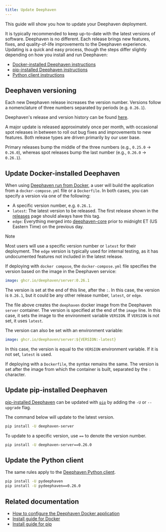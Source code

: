 ```yaml
---
title: Update Deephaven
---
```


This guide will show you how to update your Deephaven deployment.

It is typically recommended to keep up-to-date with the latest versions of software. Deephaven is no different. Each release brings new features, fixes, and quality-of-life improvements to the Deephaven experience. Updating is a quick and easy process, though the steps differ slightly depending on how you install and run Deephaven:

- [Docker-installed Deephaven instructions](#update-docker-installed-deephaven)
- [pip-installed Deephaven instructions](#update-pip-installed-deephaven)
- [Python client instructions](#update-the-python-client)

## Deephaven versioning

Each new Deephaven release increases the version number. Versions follow a nomenclature of three numbers separated by periods (e.g. `0.26.1`).

Deephaven's release and version history can be found [here](https://github.com/deephaven/deephaven-core/releases).

A major update is released approximately once per month, with occasional spot releases in between to roll out bug fixes and improvements to new features. Both release types are driven primarily by our user base.

Primary releases bump the middle of the three numbers (e.g., `0.25.0` -> `0.26.0`), whereas spot releases bump the last number (e.g., `0.26.0` -> `0.26.1`).

## Update Docker-installed Deephaven

When using [Deephaven run from Docker](../../getting-started/docker-install.md), a user will build the application from a `docker-compose.yml` file or a `Dockerfile`. In both cases, you can specify a version via one of the following:

- A specific version number, e.g. `0.26.1`.
- `latest`: The latest version to be released. The first release shown in the [releases](https://github.com/deephaven/deephaven-core/releases) page should always have this tag.
- `edge`: Everything merged into [deephaven-core](https://github.com/deephaven/deephaven-core) prior to midnight ET (US Eastern Time) on the previous day.

> [!NOTE]
> Most users will use a specific version number or `latest` for their deployment. The `edge` version is typically used for internal testing, as it has undocumented features not included in the latest release.

If deploying with `docker compose`, the `docker-compose.yml` file specifies the version based on the image in the Deephaven service:

```yaml
image: ghcr.io/deephaven/server:0.26.1
```

The version is set at the end of this line, after the `:`. In this case, the version is `0.26.1`, but it could be any other release number, `latest`, or `edge`.

The file above creates the `deephaven` docker image from the Deephaven `server` container. The version is specified at the end of the `image` line. In this case, it sets the image to the environment variable `VERSION`. If `VERSION` is not set, it uses `latest`.

The version can also be set with an environment variable:

```yaml
image: ghcr.io/deephaven/server:${VERSION:-latest}
```

In this case, the version is equal to the `VERSION` environment variable. If it is not set, `latest` is used.

If deploying with a `Dockerfile`, the syntax remains the same. The version is set after the image from which the container is built, separated by the `:` character.

## Update pip-installed Deephaven

[pip-installed Deephaven](../../getting-started/pip-install.md) can be updated with [`pip`](https://packaging.python.org/en/latest/tutorials/installing-packages/) by adding the `-U` or `--upgrade` flag.

The command below will update to the latest version.

```bash
pip install -U deephaven-server
```

To update to a specific version, use `==` to denote the version number.

```bash
pip install -U deephaven-server==0.26.0
```

## Update the Python client

The same rules apply to the [Deephaven Python client](/core/client-api/python/).

```bash
pip install -U pydeephaven
pip install -U pydeephaven==0.26.0
```

## Related documentation

- [How to configure the Deephaven Docker application](./docker-application.md)
- [Install guide for Docker](../../getting-started/docker-install.md)
- [Install guide for pip](../../getting-started/pip-install.md)
